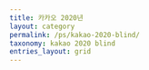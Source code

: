 ```yaml
---
title: 카카오 2020년
layout: category
permalink: /ps/kakao-2020-blind/
taxonomy: kakao 2020 blind
entries_layout: grid
---
```


